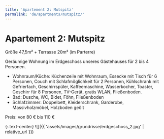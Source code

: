 ```yaml
---
title: 'Apartement 2: Mutspitz'
permalink: 'de/apartments/mutspitz/'
---
```


# Apartement 2: Mutspitz

Größe 47,5m² + Terrasse 20m² (im Parterre)

Geräumige Wohnung im Erdgeschoss unseres Gästehauses für 2 bis 4 Personen.

* Wohnraum/Küche: Küchenzeile mit Wohnraum, Essecke mit Tisch für 6 Personen, Couch mit Schlafmöglichkeit für 2 Personen, Kühlschrank mit Gefrierfach, Geschirrspüler, Kaffeemaschine, Wasserkocher, Toaster, Geschirr für 8 Personen, TV-Gerät, gratis WLAN, Fließenboden.
* Bad: Dusche, WC, Bidet, Föhn, Fließenboden  
* Schlafzimmer: Doppelbett, Kleiderschrank, Garderobe, Massivholzmöbel, Holzboden geölt

Preis: von 80 € bis 110 €

{:.text-center}
![]({{ 'assets/images/grundrisse/erdgeschoss_2.jpg' | relative_url }})